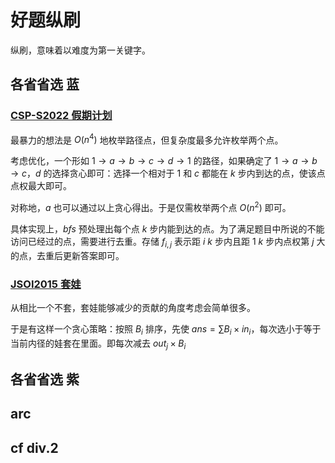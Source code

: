 # 好题纵刷

纵刷，意味着以难度为第一关键字。

## 各省省选 蓝

### [CSP-S2022 假期计划](https://www.luogu.com.cn/problem/P8817)

最暴力的想法是 $O(n^4)$ 地枚举路径点，但复杂度最多允许枚举两个点。

考虑优化，一个形如 $1 \to a \to b \to c \to d \to 1$ 的路径，如果确定了 $1 \to a \to b \to c$，$d$ 的选择贪心即可：选择一个相对于 $1$ 和 $c$ 都能在 $k$ 步内到达的点，使该点点权最大即可。

对称地，$a$ 也可以通过以上贪心得出。于是仅需枚举两个点 $O(n^2)$ 即可。

具体实现上，$bfs$ 预处理出每个点 $k$ 步内能到达的点。为了满足题目中所说的不能访问已经过的点，需要进行去重。存储 $f_{i, j}$ 表示距 $i$ $k$ 步内且距 $1$ $k$ 步内点权第 $j$ 大的点，去重后更新答案即可。

### [JSOI2015 套娃](https://www.luogu.com.cn/problem/P6093)

从相比一个不套，套娃能够减少的贡献的角度考虑会简单很多。

于是有这样一个贪心策略：按照 $B_i$ 排序，先使 $ans = \sum B_i \times in_i$，每次选小于等于当前内径的娃套在里面。即每次减去 $out_j \times B_i$

## 各省省选 紫

## arc 

## cf div.2